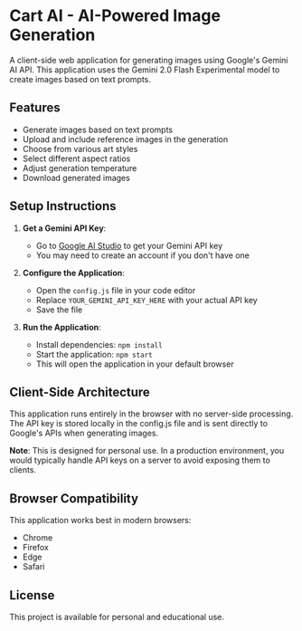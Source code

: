 # Cart AI - AI-Powered Image Generation

A client-side web application for generating images using Google's Gemini AI API. This application uses the Gemini 2.0 Flash Experimental model to create images based on text prompts.

## Features

- Generate images based on text prompts
- Upload and include reference images in the generation
- Choose from various art styles
- Select different aspect ratios
- Adjust generation temperature
- Download generated images

## Setup Instructions

1. **Get a Gemini API Key**:
   - Go to [Google AI Studio](https://aistudio.google.com/app/apikey) to get your Gemini API key
   - You may need to create an account if you don't have one

2. **Configure the Application**:
   - Open the `config.js` file in your code editor
   - Replace `YOUR_GEMINI_API_KEY_HERE` with your actual API key
   - Save the file

3. **Run the Application**:
   - Install dependencies: `npm install`
   - Start the application: `npm start`
   - This will open the application in your default browser

## Client-Side Architecture

This application runs entirely in the browser with no server-side processing. The API key is stored locally in the config.js file and is sent directly to Google's APIs when generating images.

**Note**: This is designed for personal use. In a production environment, you would typically handle API keys on a server to avoid exposing them to clients.

## Browser Compatibility

This application works best in modern browsers:
- Chrome
- Firefox
- Edge
- Safari

## License

This project is available for personal and educational use.





